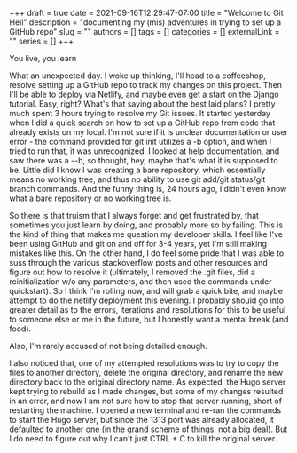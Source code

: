 +++ 
draft = true
date = 2021-09-16T12:29:47-07:00
title = "Welcome to Git Hell"
description = "documenting my (mis) adventures in trying to set up a GitHub repo"
slug = ""
authors = []
tags = []
categories = []
externalLink = ""
series = []
+++

You live, you learn

What an unexpected day. I woke up thinking, I'll head to a coffeeshop, resolve setting up a GitHub repo to track my changes on this project. Then I'll be able to deploy via Netlify, and maybe even get a start on the Django tutorial. Easy, right? What's that saying about the best laid plans? I pretty much spent 3 hours trying to resolve my Git issues. It started yesterday when I did a quick search on how to set up a GitHub repo from code that already exists on my local. I'm not sure if it is unclear documentation or user error - the command provided for git init utilizes a -b option, and when I tried to run that, it was unrecognized. I looked at help documentation, and saw there was a --b, so thought, hey, maybe that's what it is supposed to be. Little did I know I was creating a bare repository, which essentially means no working tree, and thus no ability to use git add/git status/git branch commands. And the funny thing is, 24 hours ago, I didn't even know what a bare repository or no working tree is. 

So there is that truism that I always forget and get frustrated by, that sometimes you just learn by doing, and probably more so by failing. This is the kind of thing that makes me question my developer skills. I feel like I've been using GitHub and git on and off for 3-4 years, yet I'm still making mistakes like this. On the other hand, I do feel some pride that I was able to suss through the various stackoverflow posts and other resources and figure out how to resolve it (ultimately, I removed the .git files, did a reinitialization w/o any parameters, and then used the commands under quickstart). So I think I'm rolling now, and will grab a quick bite, and maybe attempt to do the netlify deployment this evening. I probably should go into greater detail as to the errors, iterations and resolutions  for this to be useful to someone else or me in the future, but I honestly want a mental break (and food).

Also, I'm rarely accused of not being detailed enough.

I also noticed that, one of my attempted resolutions was to try to copy the files to another directory, delete the original directory, and rename the new directory back to the original directory name. As expected, the Hugo server kept trying to rebuild as I made changes, but some of my changes resulted in an error, and now I am not sure how to stop that server running, short of restarting the machine. I opened a new terminal and re-ran the commands to start the Hugo server, but since the 1313 port was already allocated, it defaulted to another one (in the grand scheme of things, not a big deal). But I do need to figure out why I can't just CTRL + C to kill the original server.

